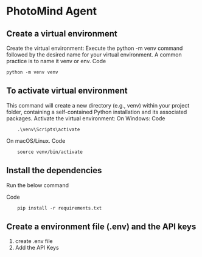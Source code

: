 # PhotoMind Agent

## Create a virtual environment

Create the virtual environment: Execute the python -m venv command followed by the desired name for your virtual environment. A common practice is to name it venv or env. 
Code

    python -m venv venv

## To activate virtual environment

This command will create a new directory (e.g., venv) within your project folder, containing a self-contained Python installation and its associated packages.
Activate the virtual environment:
On Windows:
Code

        .\venv\Scripts\activate
On macOS/Linux.
Code

        source venv/bin/activate

## Install the dependencies

Run the below command

Code

        pip install -r requirements.txt

## Create a environment file (.env) and the API keys

1. create .env file
2. Add the API Keys